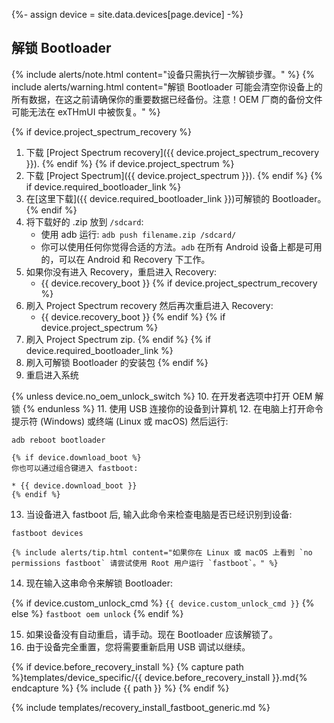 {%- assign device = site.data.devices[page.device] -%}

## 解锁 Bootloader

{% include alerts/note.html content="设备只需执行一次解锁步骤。" %}
{% include alerts/warning.html content="解锁 Bootloader 可能会清空你设备上的所有数据，在这之前请确保你的重要数据已经备份。注意！OEM 厂商的备份文件可能无法在 exTHmUI 中被恢复。" %}

{% if device.project_spectrum_recovery %}
1. 下载 [Project Spectrum recovery]({{ device.project_spectrum_recovery }}).
{% endif %}
{% if device.project_spectrum %}
2. 下载 [Project Spectrum]({{ device.project_spectrum }}).
{% endif %}
{% if device.required_bootloader_link %}
3. 在[这里下载]({{ device.required_bootloader_link }})可解锁的 Bootloader。
{% endif %}
4. 将下载好的 .zip 放到 `/sdcard`:
    * 使用 adb 运行: `adb push filename.zip /sdcard/`
    * 你可以使用任何你觉得合适的方法。`adb` 在所有 Android 设备上都是可用的，可以在 Android 和 Recovery 下工作。
5. 如果你没有进入 Recovery，重启进入 Recovery:
    * {{ device.recovery_boot }}
{% if device.project_spectrum_recovery %}
6. 刷入 Project Spectrum recovery 然后再次重启进入 Recovery:
    * {{ device.recovery_boot }}
{% endif %}
{% if device.project_spectrum %}
7. 刷入 Project Spectrum zip.
{% endif %}
{% if device.required_bootloader_link %}
8. 刷入可解锁 Bootloader 的安装包
{% endif %}
9. 重启进入系统

{% unless device.no_oem_unlock_switch %}
10. 在开发者选项中打开 OEM 解锁
{% endunless %}
11. 使用 USB 连接你的设备到计算机
12. 在电脑上打开命令提示符 (Windows) 或终端 (Linux 或 macOS) 然后运行:
```
adb reboot bootloader
```
    {% if device.download_boot %}
    你也可以通过组合键进入 fastboot:

    * {{ device.download_boot }}
    {% endif %}
13. 当设备进入 fastboot 后, 输入此命令来检查电脑是否已经识别到设备:
```
fastboot devices
```
    {% include alerts/tip.html content="如果你在 Linux 或 macOS 上看到 `no permissions fastboot` 请尝试使用 Root 用户运行 `fastboot`。" %}
14. 现在输入这串命令来解锁 Bootloader:

{% if device.custom_unlock_cmd %}
    ```
{{ device.custom_unlock_cmd }}
    ```
{% else %}
    ```
fastboot oem unlock
    ```
{% endif %}

15. 如果设备没有自动重启，请手动。现在 Bootloader 应该解锁了。
16. 由于设备完全重置，您将需要重新启用 USB 调试以继续。

{% if device.before_recovery_install %}
{% capture path %}templates/device_specific/{{ device.before_recovery_install }}.md{% endcapture %}
{% include {{ path }} %}
{% endif %}

{% include templates/recovery_install_fastboot_generic.md %}
